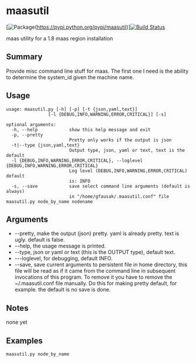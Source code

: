 # maasutil
[![Package](https://badge.fury.io/py/maasutil.svg)(https://pypi.python.org/pypi/maasutil)][![Build Status](https://travis-ci.org/lgfausak/maasutil.svg?branch=master)](https://travis-ci.org/lgfausak/maasutil)

maas utility for a 1.8 maas region installation

## Summary
Provide misc command line stuff for maas. The first one I need
is the ability to determine the system_id given the machine name.

## Usage
```
usage: maasutil.py [-h] [-p] [-t {json,yaml,text}]
                [-l {DEBUG,INFO,WARNING,ERROR,CRITICAL}] [-s]

optional arguments:
  -h, --help            show this help message and exit
  -p, --pretty
                        Pretty only works if the output is json
  -t|--type {json,yaml,text}
                        Output type, json, yaml or text, text is the default 
  -l {DEBUG,INFO,WARNING,ERROR,CRITICAL}, --loglevel {DEBUG,INFO,WARNING,ERROR,CRITICAL}
                        Log level (DEBUG,INFO,WARNING,ERROR,CRITICAL) default
                        is: INFO
  -s, --save            save select command line arguments (default is always)
                        in "/home/gfausak/.maasutil.conf" file
maasutil.py node_by_name nodename
```
## Arguments
* --pretty, make the output (json) pretty. yaml is already pretty. text is ugly. default is false.
* --help, the usage message is printed.
* --type, json or yaml or text (this is the OUTPUT type), default text.
* ---loglevel, for debugging, default INFO.
* --save, save current arguments to persistent file in home directory, this file will be read as if it came from the command line in subsequent invocations of this program.  To remove it you have to remove the ~/.maasutil.conf file manually. Do this for making pretty default, for example. the default is no save is done.

## Notes

none yet

## Examples

```
maasutil.py node_by_name
```



